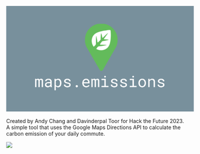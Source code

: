 ![](maps_emissions_github_picture.png) 

Created by Andy Chang and Davinderpal Toor for Hack the Future 2023. \
A simple tool that uses the Google Maps Directions API to calculate the carbon emission of your daily commute. 

![](https://media.giphy.com/media/v1.Y2lkPTc5MGI3NjExZDYwYzhkZGYyOTc0ZGNkNTViYTE3YzE4Y2U3OTIxNGYwYTE2OWQ1OCZjdD1n/SRuyuL9qbznOB9ZNcy/giphy.gif) 
